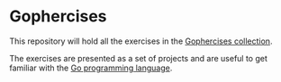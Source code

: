 # Gophercises

This repository will hold all the exercises in the [Gophercises collection](https://gophercises.com).

The exercises are presented as a set of projects and are useful to get familiar with the [Go programming language](https://golang.org/).
